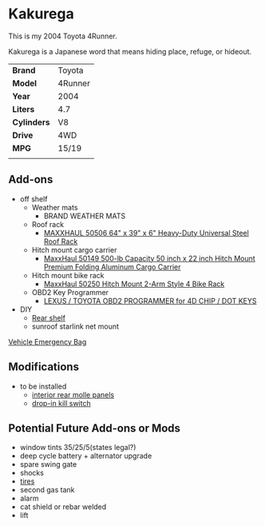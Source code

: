 # Kakurega

This is my 2004 Toyota 4Runner.

Kakurega is a Japanese word that means hiding place, refuge, or hideout.

|||
|-|-|
|**Brand**|Toyota|
|**Model**|4Runner|
|**Year**|2004|
|**Liters**|4.7|
|**Cylinders**|V8|
|**Drive**|4WD|
|**MPG**|15/19|
|||

## Add-ons

- off shelf
  - Weather mats
    - BRAND WEATHER MATS
  - Roof rack
    - [MAXXHAUL 50506 64" x 39" x 6" Heavy-Duty Universal Steel Roof Rack](roof_rack.md)
  - Hitch mount cargo carrier  
    - [MaxxHaul 50149 500-lb Capacity 50 inch x 22 inch Hitch Mount Premium Folding Aluminum Cargo Carrier](hitch_cargo_rack.md)
  - Hitch mount bike rack  
    - [MaxxHaul 50250 Hitch Mount 2-Arm Style 4 Bike Rack](hitch_bike_rack.md)
  - OBD2 Key Programmer  
    - [LEXUS / TOYOTA OBD2 PROGRAMMER for 4D CHIP / DOT KEYS](obd2_key_copy.md)
- DIY
  - [Rear shelf](shelf.md)
  - sunroof starlink net mount

[Vehicle Emergency Bag](vehicle_emergency_bag.md)

## Modifications

- to be installed
  - [interior rear molle panels](https://radodesignsco.com/products/2006-2009-toyota-4runner-complete-molle-setup)
  - [drop-in kill switch](https://41twentytwo.com/product/vehicle-kill-switch/?srsltid=AfmBOorZS5GheO_y4A-6SjH9RFNpujMs9L74ZfeDvTJ2v-zqq-iQINJf)

## Potential Future Add-ons or Mods

- window tints 35/25/5(states legal?)
- deep cycle battery + alternator upgrade
- spare swing gate
- shocks
- [tires](https://www.bfgoodrichtires.com/auto/tires/all-terrain-t-a-ko3)
- second gas tank
- alarm
- cat shield or rebar welded
- lift
